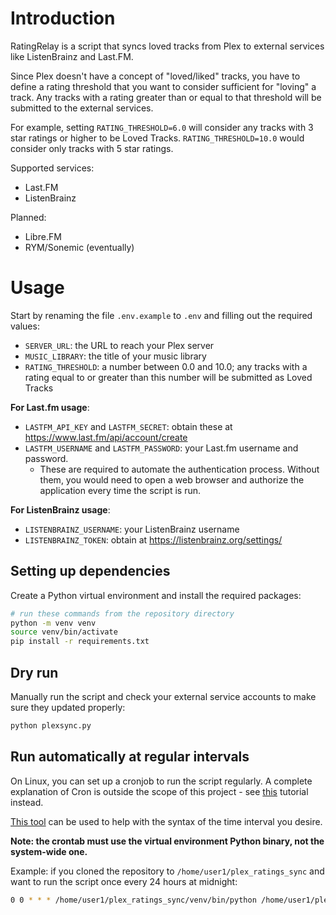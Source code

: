 # Introduction

RatingRelay is a script that syncs loved tracks from Plex to external services like ListenBrainz and Last.FM. 

Since Plex doesn't have a concept of "loved/liked" tracks, you have to define a rating threshold that you want to consider sufficient for "loving" a track. Any tracks with a rating greater than or equal to that threshold will be submitted to the external services. 

For example, setting `RATING_THRESHOLD=6.0` will consider any tracks with 3 star ratings or higher to be Loved Tracks. `RATING_THRESHOLD=10.0` would consider only tracks with 5 star ratings.

Supported services:
- Last.FM
- ListenBrainz

Planned:
- Libre.FM
- RYM/Sonemic (eventually)

# Usage

Start by renaming the file `.env.example` to `.env` and filling out the required values:
- `SERVER_URL`: the URL to reach your Plex server
- `MUSIC_LIBRARY`: the title of your music library
- `RATING_THRESHOLD`: a number between 0.0 and 10.0; any tracks with a rating equal to or greater than this number will be submitted as Loved Tracks

**For Last.fm usage**:
- `LASTFM_API_KEY` and `LASTFM_SECRET`: obtain these at https://www.last.fm/api/account/create
- `LASTFM_USERNAME` and `LASTFM_PASSWORD`: your Last.fm username and password.
  - These are required to automate the authentication process. Without them, you would need to open a web browser and authorize the application every time the script is run.

**For ListenBrainz usage**:
- `LISTENBRAINZ_USERNAME`: your ListenBrainz username
- `LISTENBRAINZ_TOKEN`: obtain at https://listenbrainz.org/settings/


## Setting up dependencies

Create a Python virtual environment and install the required packages:
```bash
# run these commands from the repository directory
python -m venv venv
source venv/bin/activate
pip install -r requirements.txt
```

## Dry run 

Manually run the script and check your external service accounts to make sure they updated properly:
```bash
python plexsync.py
```

## Run automatically at regular intervals

On Linux, you can set up a cronjob to run the script regularly. A complete explanation of Cron is outside the scope of this project - see [this](https://linuxhandbook.com/crontab/) tutorial instead.

[This tool](https://it-tools.tech/crontab-generator) can be used to help with the syntax of the time interval you desire.

**Note: the crontab must use the virtual environment Python binary, not the system-wide one.** 

Example: if you cloned the repository to `/home/user1/plex_ratings_sync` and want to run the script once every 24 hours at midnight:
```bash
0 0 * * * /home/user1/plex_ratings_sync/venv/bin/python /home/user1/plex_ratings_sync/plexsync.py
```